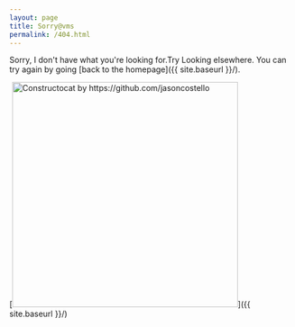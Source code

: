 ```yaml
---
layout: page
title: Sorry@vms
permalink: /404.html
---
```


Sorry, I don't have what you're looking for.Try Looking elsewhere. You can try again by going [back to the homepage]({{ site.baseurl }}/).

[<img src="{{ site.baseurl }}/images/404.jpg" alt="Constructocat by https://github.com/jasoncostello" style="width: 400px;"/>]({{ site.baseurl }}/)
